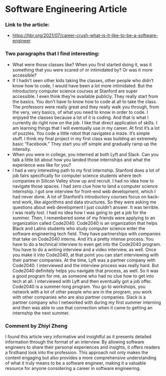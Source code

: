 # Software Engineering Article

### Link to the article:

- https://hbr.org/2021/07/career-crush-what-is-it-like-to-be-a-software-engineer

### Two paragraphs that I find interesting:
- What were those classes like? When you first started doing it, was it something that you were scared of or intimidated by? Or was it more accessible? 
- If I hadn’t seen other kids taking the classes, other people who didn’t know how to code, I would have been a lot more intimidated. But the introductory computer science courses at Stanford are super accessible. I even think they’re available publicly. They really start from the basics. You don’t have to know how to code at all to take the class. The professors were really great and they really walk you through, from the very, very basics, of what you need to know in order to code. I enjoyed the classes because a lot of it is coding. And that is what I currently do right now on the job. I like that direct application of skills. I am learning things that I will eventually use in my career. At first it’s a lot of puzzles. You code a little robot that navigates a maze. It’s simple stuff. I think my final project in my first class was building an extremely basic “Facebook.” They start you off simple and gradually ramp up the intensity. 
- When you were in college, you interned at both Lyft and Slack. Can you talk a little bit about how you landed those internships and what the experience was like for you? 
- I had a very interesting path to my first internship. Stanford does a lot of job fairs specifically for computer science students where tech companies in Silicon Valley show up and recruit. I had no idea how to navigate those spaces. I had zero clue how to land a computer science internship. I got one interview for front-end web development, which I had never done. A lot of Stanford’s introductory courses focus on back-end work, like algorithms and data structures. So they were asking me questions about web development I just couldn’t answer. It was terrible. I was really lost. I had no idea how I was going to get a job for the summer. Then, I remembered some of my friends were applying to an organization called Code2040. Code2040 is an organization that helps Black and Latinx students who study computer science enter the software engineering tech field. They have partnerships with companies that take on Code2040 interns. And it’s a pretty intense process. You have to do a technical interview to even get into the Code2040 program. You have to do a writing interview and a video interview, as well. Once you make it into Code2040, at that point you can start interviewing with their partner companies. At the time, Lyft was a partner company with Code2040. I interviewed and the interview process was really hard. But Code2040 definitely helps you navigate that process, as well. So it was a good program for me, as someone who had no clue how to get into tech at all. I interviewed with Lyft and then eventually got a job offer. Code2040 is a summer-long program. You go to workshops, you network with a lot of other people who are in the program, you work with other companies who are also partner companies. Slack is a partner company who I networked with during my first summer interning and then was able to use that connection when it came to getting an internship the next summer.

### Comment by Zhiyi Zheng
I found this article very informative and insightful as it presents detailed information through the format of an interview. By allowing software engineers to share their personal experiences and insights, it offers readers a firsthand look into the profession. This approach not only makes the content engaging but also provides a more comprehensive understanding of what it truly means to be a software engineer, making it a valuable resource for anyone considering a career in software engineering.
